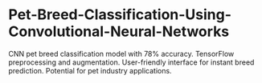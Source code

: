 # Pet-Breed-Classification-Using-Convolutional-Neural-Networks
CNN pet breed classification model with 78% accuracy. TensorFlow preprocessing and augmentation. User-friendly interface for instant breed prediction. Potential for pet industry applications.
